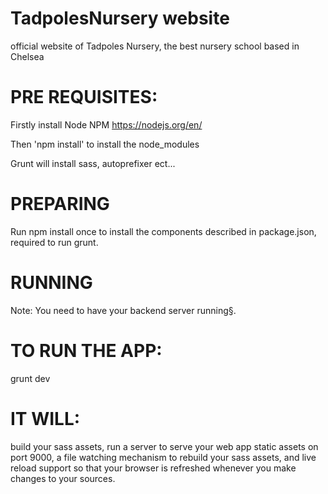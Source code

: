 # TadpolesNursery website
official website of Tadpoles Nursery, the best nursery school based in Chelsea

# PRE REQUISITES:

Firstly install Node NPM https://nodejs.org/en/

Then 'npm install' to install the node_modules

Grunt will install sass, autoprefixer ect...

# PREPARING

Run npm install once to install the components described in package.json, required to run grunt.

# RUNNING

Note: You need to have your backend server running§.

# TO RUN THE APP:

grunt dev

# IT WILL:

build your sass assets,
run a server to serve your web app static assets on port 9000, a file watching mechanism to rebuild your sass assets, and live reload support so that your browser is refreshed whenever you make changes to your sources.